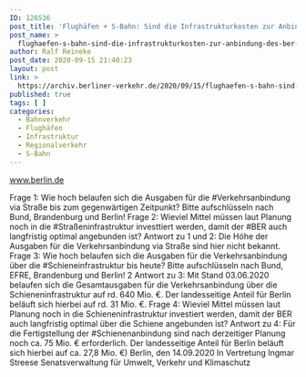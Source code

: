 ```yaml
---
ID: 126536
post_title: 'Flughäfen + S-Bahn: Sind die Infrastrukturkosten zur Anbindung des BER noch beherrschbar?, aus Senat'
post_name: >
  flughaefen-s-bahn-sind-die-infrastrukturkosten-zur-anbindung-des-ber-noch-beherrschbar-aus-senat
author: Ralf Reineke
post_date: 2020-09-15 21:40:23
layout: post
link: >
  https://archiv.berliner-verkehr.de/2020/09/15/flughaefen-s-bahn-sind-die-infrastrukturkosten-zur-anbindung-des-ber-noch-beherrschbar-aus-senat/
published: true
tags: [ ]
categories:
  - Bahnverkehr
  - Flughäfen
  - Infrastruktur
  - Regionalverkehr
  - S-Bahn
---
```

www.berlin.de

Frage 1:
Wie hoch belaufen sich die Ausgaben für die #Verkehrsanbindung via Straße bis zum gegenwärtigen Zeitpunkt?
Bitte aufschlüsseln nach Bund, Brandenburg und Berlin!
Frage 2:
Wieviel Mittel müssen laut Planung noch in die #Straßeninfrastruktur investtiert werden, damit der #BER auch
langfristig optimal angebunden ist?
Antwort zu 1 und 2:
Die Höhe der Ausgaben für die Verkehrsanbindung via Straße sind hier nicht bekannt.
Frage 3:
Wie hoch belaufen sich die Ausgaben für die Verkehrsanbindung über die #Schieneinfrastruktur bis heute? Bitte
aufschlüsseln nach Bund, EFRE, Brandenburg und Berlin!
2
Antwort zu 3:
Mit Stand 03.06.2020 belaufen sich die Gesamtausgaben für die Verkehrsanbindung über
die Schieneninfrastruktur auf rd. 640 Mio. €. Der landesseitige Anteil für Berlin beläuft sich
hierbei auf rd. 31 Mio. €.
Frage 4:
Wieviel Mittel müssen laut Planung noch in die Schieneninfrastruktur investiert werden, damit der BER auch
langfristig optimal über die Schiene angebunden ist?
Antwort zu 4:
Für die Fertigstellung der #Schienenanbindung sind nach derzeitiger Planung noch ca.
75 Mio. € erforderlich. Der landesseitige Anteil für Berlin beläuft sich hierbei auf ca.
27,8 Mio. €)
Berlin, den 14.09.2020
In Vertretung
Ingmar Streese
Senatsverwaltung für
Umwelt, Verkehr und Klimaschutz